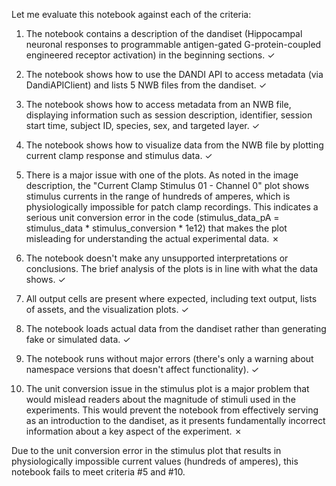Let me evaluate this notebook against each of the criteria:

1. The notebook contains a description of the dandiset (Hippocampal neuronal responses to programmable antigen-gated G-protein-coupled engineered receptor activation) in the beginning sections. ✓

2. The notebook shows how to use the DANDI API to access metadata (via DandiAPIClient) and lists 5 NWB files from the dandiset. ✓

3. The notebook shows how to access metadata from an NWB file, displaying information such as session description, identifier, session start time, subject ID, species, sex, and targeted layer. ✓

4. The notebook shows how to visualize data from the NWB file by plotting current clamp response and stimulus data. ✓

5. There is a major issue with one of the plots. As noted in the image description, the "Current Clamp Stimulus 01 - Channel 0" plot shows stimulus currents in the range of hundreds of amperes, which is physiologically impossible for patch clamp recordings. This indicates a serious unit conversion error in the code (stimulus_data_pA = stimulus_data * stimulus_conversion * 1e12) that makes the plot misleading for understanding the actual experimental data. ✗

6. The notebook doesn't make any unsupported interpretations or conclusions. The brief analysis of the plots is in line with what the data shows. ✓

7. All output cells are present where expected, including text output, lists of assets, and the visualization plots. ✓

8. The notebook loads actual data from the dandiset rather than generating fake or simulated data. ✓

9. The notebook runs without major errors (there's only a warning about namespace versions that doesn't affect functionality). ✓

10. The unit conversion issue in the stimulus plot is a major problem that would mislead readers about the magnitude of stimuli used in the experiments. This would prevent the notebook from effectively serving as an introduction to the dandiset, as it presents fundamentally incorrect information about a key aspect of the experiment. ✗

Due to the unit conversion error in the stimulus plot that results in physiologically impossible current values (hundreds of amperes), this notebook fails to meet criteria #5 and #10.